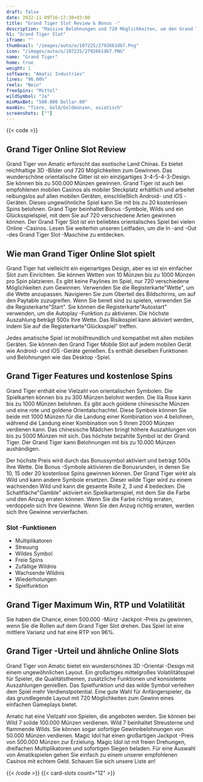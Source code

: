 ```yaml
---
draft: false
date: 2022-11-09T16:17:38+03:00
title: "Grand Tiger Slot Review & Bonus -"
description: "Massive Belohnungen und 720 Möglichkeiten, um den Grand Tiger Slot von Amatic zu gewinnen! Unsere Bewertung umfasst RTP, Funktionen, Volatilität, Auszahlungen und mehr! Hier finden Sie die vollständige Bewertung hier!"
h1: "Grand Tiger Slot"
iframe: ""
thumbnail: "/images/auto/o/107225/2792661db7.Png"
icon: "/images/auto/o/107225/2792661db7.PNG"
name: "Grand Tiger"
home: true
weight: 1
software: "Amatic Industries"
lines: "96.00%"
reels: "Nein"
freeSpins: "Mittel"
wildSymbol: "Ja"
minMaxBet: "500.000 Dollar.00"
maxWin: "Tiere, Gold/Goldmünzen, asiatisch"
screenshots: [""]
---
```


{{< code >}}<h2>Grand Tiger Online Slot Review</h2><p>Grand Tiger von Amatic erforscht das exotische Land Chinas. Es bietet reichhaltige 3D -Bilder und 720 Möglichkeiten zum Gewinnen. Das wunderschöne orientalische Gitter ist ein einzigartiges 3-4-5-4-3-Design. Sie können bis zu 500.000 Münzen gewinnen. Grand Tiger ist auch bei empfohlenen mobilen Casinos als mobiler Steckplatz erhältlich und arbeitet reibungslos auf allen mobilen Geräten, einschließlich Android- und iOS -Geräten. Dieses ungewöhnliche Spiel kann Sie mit bis zu 20 kostenlosen Spins belohnen. Grand Tiger beinhaltet Bonus -Symbole, Wilds und ein Glücksspielspiel, mit dem Sie auf 720 verschiedene Arten gewinnen können. Der Grand Tiger Slot ist ein beliebtes orientalisches Spiel bei vielen Online -Casinos. Lesen Sie weiterhin unseren Leitfaden, um die In -and -Out -des Grand Tiger Slot -Maschine zu entdecken.</p><h2>Wie man Grand Tiger Online Slot spielt</h2><p>Grand Tiger hat vielleicht ein eigenartiges Design, aber es ist ein einfacher Slot zum Einrichten. Sie können Wetten von 10 Münzen bis zu 1000 Münzen pro Spin platzieren. Es gibt keine Paylines im Spiel, nur 720 verschiedene Möglichkeiten zum Gewinnen. Verwenden Sie die Registerkarte"Wette", um die Wette anzupassen. Navigieren Sie zum Oberteil des Bildschirms, um auf den Paytable zuzugreifen. Wenn Sie bereit sind zu spielen, verwenden Sie die Registerkarte"Start". Sie können die Registerkarte"Autostart" verwenden, um die Autoplay -Funktion zu aktivieren. Die höchste Auszahlung beträgt 500x Ihre Wette. Das Risikospiel kann aktiviert werden, indem Sie auf die Registerkarte"Glücksspiel" treffen.</p><p>Jedes amatische Spiel ist mobilfreundlich und kompatibel mit allen mobilen Geräten. Sie können den Grand Tiger Mobile Slot auf jedem mobilen Gerät wie Android- und iOS -Geräte genießen. Es enthält dieselben Funktionen und Belohnungen wie das Desktop -Spiel.</p><h2>Grand Tiger Features und kostenlose Spins</h2><p>Grand Tiger enthält eine Vielzahl von orientalischen Symbolen. Die Spielkarten können bis zu 300 Münzen belohnt werden. Die lila Rose kann bis zu 1000 Münzen belohnen. Es gibt auch goldene chinesische Münzen und eine rote und goldene Orientalschachtel. Diese Symbole können Sie beide mit 1000 Münzen für die Landung einer Kombination von 4 belohnen, während die Landung einer Kombination von 5 Ihnen 2000 Münzen verdienen kann. Das chinesische Mädchen bringt höhere Auszahlungen von bis zu 5000 Münzen mit sich. Das höchste bezahlte Symbol ist der Grand Tiger. Der Grand Tiger kann Belohnungen mit bis zu 10.000 Münzen aushändigen.</p><p>Der höchste Preis wird durch das Bonussymbol aktiviert und beträgt 500x Ihre Wette. Die Bonus -Symbole aktivieren die Bonusrunden, in denen Sie 10, 15 oder 20 kostenlose Spins gewinnen können. Der Grand Tiger wirkt als Wild und kann andere Symbole ersetzen. Dieser wilde Tiger wird zu einem wachsenden Wild und kann die gesamte Rolle 2, 3 und 4 bedecken. Die Schaltfläche"Gamble" aktiviert ein Spielkartenspiel, mit dem Sie die Farbe und den Anzug erraten können. Wenn Sie die Farbe richtig erraten, verdoppeln sich Ihre Gewinne. Wenn Sie den Anzug richtig erraten, werden sich Ihre Gewinne vervierfachen.</p><h3>
Slot -Funktionen</h3><ul>
<li></span>
Multiplikatoren</li>
<li></span>
Streuung</li>
<li></span>
Wildes Symbol</li>
<li></span>
Freie Spins</li>
<li></span>
Zufällige Wildnis</li>
<li></span>
Wachsende Wildnis</li>
<li></span>
Wiederholungen</li>
<li></span>
Spielfunktion</li></ul><h2>Grand Tiger Maximum Win, RTP und Volatilität</h2><p>Sie haben die Chance, einen 500.000 -Münz -Jackpot -Preis zu gewinnen, wenn Sie die Rollen auf dem Grand Tiger Slot drehen. Das Spiel ist eine mittlere Varianz und hat eine RTP von 96%.</p><h2>Grand Tiger -Urteil und ähnliche Online Slots</h2><p>Grand Tiger von Amatic bietet ein wunderschönes 3D -Oriental -Design mit einem ungewöhnlichen Layout. Ein großartiges mittelgroßes Volatilitätsspiel für Spieler, die Qualitätsthemen, zusätzliche Funktionen und konsistente Auszahlungen genießen. Das Spielfunktion und das wilde Symbol verleihen dem Spiel mehr Verdienstpotential. Eine gute Wahl für Anfängerspieler, da das grundlegende Layout mit 720 Möglichkeiten zum Gewinn eines einfachen Gameplays bietet.</p><p>Amatic hat eine Vielzahl von Spielen, die angeboten werden. Sie können bei Wild 7 solide 100.000 Münzen verdienen. Wild 7 beinhaltet Streusterne und flammende Wilds. Sie können sogar sofortige Gewinnbelohnungen von 50.000 Münzen verdienen. Magic Idol hat einen großartigen Jackpot -Preis von 500.000 Münzen zur Erzielung. Magic Idol ist mit freien Drehungen, dreifachen Multiplikatoren und sofortigen Siegen beladen. Für eine Auswahl von Amatikspielen gehen Sie einfach zu einem unserer empfohlenen Casinos mit echtem Geld. Schauen Sie sich unsere Liste an!</p>{{< /code >}}
 {{< card-slots count="12" >}}